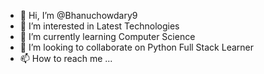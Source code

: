 - 👋 Hi, I’m @Bhanuchowdary9
- 👀 I’m interested in Latest Technologies
- 🌱 I’m currently learning Computer Science
- 💞️ I’m looking to collaborate on Python Full Stack Learner
- 📫 How to reach me ...

<!---
Bhanuchowdary9/Bhanuchowdary9 is a ✨ special ✨ repository because its `README.md` (this file) appears on your GitHub profile.
You can click the Preview link to take a look at your changes.
--->
